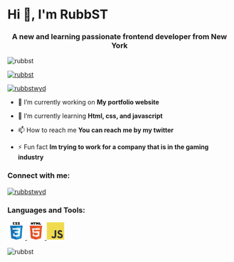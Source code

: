 <h1 style=align="center">Hi 👋, I'm RubbST</h1>
<h3 align="center">A new and learning passionate frontend developer from New York</h3>

<p align="left"> <img src="https://komarev.com/ghpvc/?username=rubbst&label=Profile%20views&color=0e75b6&style=flat" alt="rubbst" /> </p>

<p align="left"> <a href="https://github.com/ryo-ma/github-profile-trophy"><img src="https://github-profile-trophy.vercel.app/?username=rubbst" alt="rubbst" /></a> </p>

<p align="left"> <a href="https://twitter.com/rubbstwyd" target="blank"><img src="https://img.shields.io/twitter/follow/rubbstwyd?logo=twitter&style=for-the-badge" alt="rubbstwyd" /></a> </p>

- 🔭 I’m currently working on **My portfolio website**

- 🌱 I’m currently learning **Html, css, and javascript**

- 📫 How to reach me **You can reach me by my twitter**

- ⚡ Fun fact **Im trying to work for a company that is in the gaming industry**

<h3 align="left">Connect with me:</h3>
<p align="left">
<a href="https://twitter.com/rubbstwyd" target="blank"><img align="center" src="https://raw.githubusercontent.com/rahuldkjain/github-profile-readme-generator/master/src/images/icons/Social/twitter.svg" alt="rubbstwyd" height="30" width="40" /></a>
</p>

<h3 align="left">Languages and Tools:</h3>
<p align="left"> <a href="https://www.w3schools.com/css/" target="_blank" rel="noreferrer"> <img src="https://raw.githubusercontent.com/devicons/devicon/master/icons/css3/css3-original-wordmark.svg" alt="css3" width="40" height="40"/> </a> <a href="https://www.w3.org/html/" target="_blank" rel="noreferrer"> <img src="https://raw.githubusercontent.com/devicons/devicon/master/icons/html5/html5-original-wordmark.svg" alt="html5" width="40" height="40"/> </a> <a href="https://developer.mozilla.org/en-US/docs/Web/JavaScript" target="_blank" rel="noreferrer"> <img src="https://raw.githubusercontent.com/devicons/devicon/master/icons/javascript/javascript-original.svg" alt="javascript" width="40" height="40"/> </a> </p>

<p><img align="center" src="https://github-readme-stats.vercel.app/api/top-langs?username=rubbst&show_icons=true&locale=en&layout=compact" alt="rubbst" /></p>
